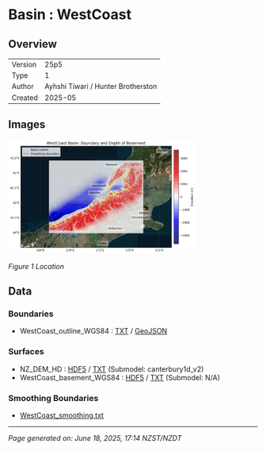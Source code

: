 # Basin : WestCoast

## Overview
|         |                     |
|---------|---------------------|
| Version | 25p5           |
| Type    | 1        |
| Author  | Ayhshi Tiwari / Hunter Brotherston            |
| Created | 2025-05           |


## Images
<a href="../images/regional/WestCoast_basin_map.png"><img src="../images/regional/WestCoast_basin_map.png" width="75%"></a>

*Figure 1 Location*


## Data
### Boundaries
- WestCoast_outline_WGS84 : [TXT](../../velocity_modelling/data/regional/WestCoast/WestCoast_outline_WGS84.txt) / [GeoJSON](../../velocity_modelling/data/regional/WestCoast/WestCoast_outline_WGS84.geojson)

### Surfaces
- NZ_DEM_HD : [HDF5](../../velocity_modelling/data/global/surface/NZ_DEM_HD.h5) / [TXT](../../velocity_modelling/data/global/surface/NZ_DEM_HD.in) (Submodel: canterbury1d_v2)
- WestCoast_basement_WGS84 : [HDF5](../../velocity_modelling/data/regional/WestCoast/WestCoast_basement_WGS84.h5) / [TXT](../../velocity_modelling/data/regional/WestCoast/WestCoast_basement_WGS84.in) (Submodel: N/A)

### Smoothing Boundaries
- [WestCoast_smoothing.txt](../../velocity_modelling/data/regional/WestCoast/WestCoast_smoothing.txt)

---
*Page generated on: June 18, 2025, 17:14 NZST/NZDT*
